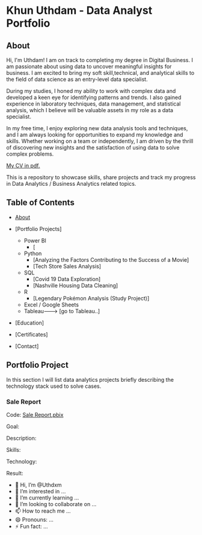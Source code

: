 # Khun Uthdam - Data Analyst Portfolio

## About

Hi, I'm Uthdam! I am on track to completing my degree in Digital Business. I am passionate about using data to uncover meaningful insights for business. I am excited to bring my soft skill,technical, and analytical skills to the field of data science as an entry-level data specialist.

During my studies, I honed my ability to work with complex data and developed a keen eye for identifying patterns and trends. I also gained experience in laboratory techniques, data management, and statistical analysis, which I believe will be valuable assets in my role as a data specialist.

In my free time, I enjoy exploring new data analysis tools and techniques, and I am always looking for opportunities to expand my knowledge and skills. Whether working on a team or independently, I am driven by the thrill of discovering new insights and the satisfaction of using data to solve complex problems.

[My CV in pdf.](https://github.com/Uthdxm/uthdam-khun-portfolio/blob/main/uthdam-khun-cv.pdf)


This is a repository to showcase skills, share projects and track my progress in Data Analytics / Business Analytics related topics.

## Table of Contents
- [About](https://github.com/Uthdxm/uthdam-khun-portfolio/blob/main/README.md#About)
- [Portfolio Projects]
  - Power BI
    - [
  - Python
    - [Analyzing the Factors Contributing to the Success of a Movie]
    - [Tech Store Sales Analysis]
  - SQL
    - [Covid 19 Data Exploration]
    - [Nashville Housing Data Cleaning]
  - R
    - [Legendary Pokémon Analysis (Study Project)]
  - Excel / Google Sheets
  - Tableau---> [go to Tableau..]

  


- [Education] 
- [Certificates]
- [Contact]

## Portfolio Project
In this section I will list data analytics projects briefly describing the technology stack used to solve cases.
### Sale Report
Code: [Sale Report.pbix]()

Goal:

Description:

Skills:

Technology:

Result:

- 👋 Hi, I’m @Uthdxm
- 👀 I’m interested in ...
- 🌱 I’m currently learning ...
- 💞️ I’m looking to collaborate on ...
- 📫 How to reach me ...
- 😄 Pronouns: ...
- ⚡ Fun fact: ...

<!---
Uthdxm/Uthdxm is a ✨ special ✨ repository because its `README.md` (this file) appears on your GitHub profile.
You can click the Preview link to take a look at your changes.
--->
